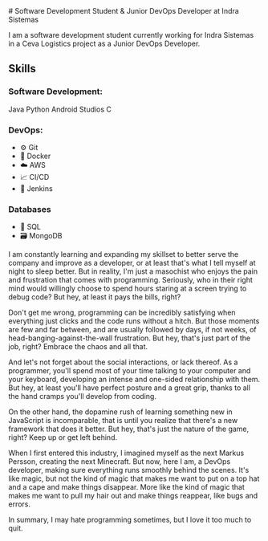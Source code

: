 <head><link rel="stylesheet" href="https://cdnjs.cloudflare.com/ajax/libs/font-awesome/5.15.3/css/all.min.css"></head>
# Software Development Student & Junior DevOps Developer at Indra Sistemas

I am a software development student currently working for Indra Sistemas in a Ceva Logistics project as a Junior DevOps Developer.

## Skills

### Software Development:
<i class="fa fa-coffee"></i> Java
<i class="fa fa-snake"></i> Python
<i class="fa fa-laptop"></i> Android Studios
<i class="fa fa-dollar-sign"></i> C

### DevOps:
- :gear: Git
- :whale: Docker
- :cloud: AWS
- :chart_with_upwards_trend: CI/CD 
- :wrench: Jenkins

### Databases
- :floppy_disk: SQL
- :card_file_box: MongoDB

I am constantly learning and expanding my skillset to better serve the company and improve as a developer, or at least that's what I tell myself at night to sleep better. But in reality, I'm just a masochist who enjoys the pain and frustration that comes with programming. Seriously, who in their right mind would willingly choose to spend hours staring at a screen trying to debug code? But hey, at least it pays the bills, right? 

Don't get me wrong, programming can be incredibly satisfying when everything just clicks and the code runs without a hitch. But those moments are few and far between, and are usually followed by days, if not weeks, of head-banging-against-the-wall frustration. But hey, that's just part of the job, right? Embrace the chaos and all that.

And let's not forget about the social interactions, or lack thereof. As a programmer, you'll spend most of your time talking to your computer and your keyboard, developing an intense and one-sided relationship with them. But hey, at least you'll have perfect posture and a great grip, thanks to all the hand cramps you'll develop from coding.

On the other hand, the dopamine rush of learning something new in JavaScript is incomparable, that is until you realize that there's a new framework that does it better. But hey, that's just the nature of the game, right? Keep up or get left behind.

When I first entered this industry, I imagined myself as the next Markus Persson, creating the next Minecraft. But now, here I am, a DevOps developer, making sure everything runs smoothly behind the scenes. It's like magic, but not the kind of magic that makes me want to put on a top hat and a cape and make things disappear. More like the kind of magic that makes me want to pull my hair out and make things reappear, like bugs and errors.

In summary, I may hate programming sometimes, but I love it too much to quit.


